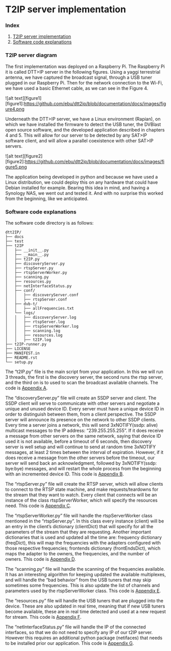 # T2IP server implementation
### Index
1. [T2IP server implementation](#t2ip-server-diagram)
2. [Software code explanations](#software-code-explanations)

### T2IP server diagram

The first implementation was deployed on a Raspberry Pi. The Raspberry Pi it is called DTT>IP server in the following figures. Using a yaggi terrestrial antenna, we have captured the broadcast signal, through a USB tuner plugged in our Raspberry Pi. Then for the network connection to the Wi-Fi, we have used a basic Ethernet cable, as we can see in the Figure 4.

![alt text][figure1]
[figure1]:https://github.com/ebu/dtt2ip/blob/documentation/docs/images/figure4.png

Underneath the DTT>IP server, we have a Linux environment (Rapian), on which we have installed the firmware to detect the USB tuner, the DVBlast open source software, and the developed application described in chapters 4 and 5. This will allow for our server to be detected by any SAT>IP software client, and will allow a parallel coexistence with other SAT>IP servers. 

![alt text][figure2]
[figure2]:https://github.com/ebu/dtt2ip/blob/documentation/docs/images/figure5.png

The application being developed in python and because we have used a Linux distribution, we could deploy this on any hardware that could have Debian installed for example.  Bearing this idea in mind, and having a Synology NAS, we went out and tested it. And with no surprise this worked from the beginning, like we anticipated. 

### Software code explanations

The software code directory is as follows:
```
dtt2IP/
├── docs
├── test
├── t2IP
│   ├── __init__.py
│   ├── __main__.py
│   ├── t2IP.py
│   ├── discoveryServer.py
│   ├── rtspServer.py
│   ├── rtspServerWorker.py
│   ├── scanning.py
│   ├── resources.py
│   ├── netInterfaceStatus.py
│   ├── conf/
│   │   ├── discoveryServer.conf
│   │   ├── rtspServer.conf
│   ├── dvb-t/
│   │   ├── allFrequencies.txt
│   └── logs/
│   │   ├── discoveryServer.log
│   │   ├── rtspServer.log
│   │   ├── rtspServerWorker.log
│   │   ├── scanning.log
│   │   ├── resources.log
│   │   ├── t2IP.log
├── t2IP-runner.py
├── LICENSE
├── MANIFEST.in
├── README.rst
└── setup.py
```


The “t2IP.py” file is the main script from your application. In this we will run 3 threads, the first is the discovery server, the second runs the rtsp server, and the third on is to used to scan the broadcast available channels. The code is [Appendix A](https://github.com/ebu/dtt2ip/blob/develop/t2IP.py).

The “discoveryServer.py” file will create an SSDP server and client. The SSDP client will serve to communicate with other servers and negotiate a unique and unused device ID. Every server must have a unique device ID in order to distinguish between them, from a client perspective. The SSDP server will announce its presence on the network to other SSDP clients. Every time a server joins a network, this will send 3xNOTIFY(ssdp: alive) multicast messages to the IP address: “239.255.255.255”.
If it does receive a message from other servers on the same network, saying that device ID used it is not available, before a timeout of 6 seconds, then discovery server is well setup and will continue to send at random time 3xNOTIFY messages, at least 2 times between the interval of expiration. However, if it does receive a message from the other servers before the timeout, our server will send back an acknowledgment, followed by 3xNOTIFY(ssdp: bye:bye) messages, and will restart the whole process from the beginning with an incremented device ID. This code is [Appendix B](https://github.com/ebu/dtt2ip/blob/develop/discoveryServer.py).

The “rtspServer.py” file will create the RTSP server, which will allow clients to connect to the RTSP state machine, and make requests/teardowns for the stream that they want to watch. Every client that connects will be an instance of the class rtspServerWorker, which will specify the resources need. This code is [Appendix C](https://github.com/ebu/dtt2ip/blob/develop/rtspServer.py).

The “rtspServerWorker.py” file will handle the rtspServerWorker class mentioned in the “rtspServer.py”. In this class every instance (client) will be an entry in the client’s dictionary (clientDict) that will specify for all the parameters of the stream that they are requesting. Another important dictionaries that is used and updated all the time are: frequency dictionary (freqDict), this will map the frequencies with the adapters configured with those respective frequencies; frontends dictionary (frontEndsDict), which maps the adapter to the owners, the frequencies, and the number of owners. This code is [Appendix D](https://github.com/ebu/dtt2ip/blob/develop/rtspServerWorker.py).

The  “scanning.py” file will handle the scanning of the frequencies available. It has an interesting algorithm for keeping updated the available multiplexes, and will handle the “bad behavior” from the USB tuners that may skip sometimes some frequencies. This is also update the list of channels and parameters used by the rtspServerWorker class. This code is [Appendix E](https://github.com/ebu/dtt2ip/blob/develop/scanning.py).

The “resources.py” file will handle the USB tuners that are plugged into the device. These are also updated in real time, meaning that if new USB tuners become available, these are in real time detected and used at a new request for stream. This code is [Appendix F](https://github.com/ebu/dtt2ip/blob/develop/resources.py).

The “netInterfaceStatus.py” file will handle the IP of the connected interfaces, so that we do not need to specify any IP of our t2IP server. However this requires an additional python package (netifaces) that needs to be installed prior our application. This code is [Appendix G](https://github.com/ebu/dtt2ip/blob/develop/netInterfacesStatus.py).


